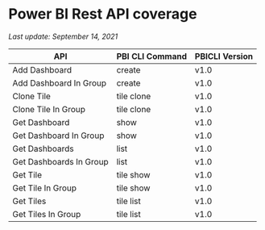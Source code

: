 # Power BI Rest API coverage

_Last update: September 14, 2021_

| API                     | PBI CLI Command | PBICLI Version |
| ----------------------- | --------------- | -------------- |
| Add Dashboard           | create          | v1.0           |
| Add Dashboard In Group  | create          | v1.0           |
| Clone Tile              | tile clone      | v1.0           |
| Clone Tile In Group     | tile clone      | v1.0           |
| Get Dashboard           | show            | v1.0           |
| Get Dashboard In Group  | show            | v1.0           |
| Get Dashboards          | list            | v1.0           |
| Get Dashboards In Group | list            | v1.0           |
| Get Tile                | tile show       | v1.0           |
| Get Tile In Group       | tile show       | v1.0           |
| Get Tiles               | tile list       | v1.0           |
| Get Tiles In Group      | tile list       | v1.0           |
